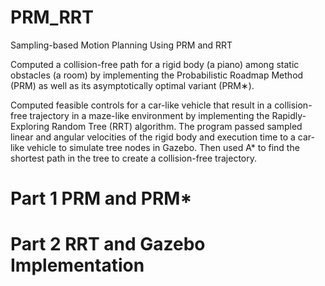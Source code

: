 # PRM_RRT
Sampling-based Motion Planning Using PRM and RRT

Computed a collision-free path for a rigid body (a piano) among static obstacles (a room) by implementing the Probabilistic Roadmap Method (PRM) as well as its asymptotically optimal variant
(PRM∗).

Computed feasible controls for a car-like vehicle that result in a collision-free trajectory in a maze-like environment by implementing the Rapidly-Exploring Random Tree (RRT) algorithm. The program passed sampled linear and angular velocities of the rigid body and execution time to a car-like vehicle to simulate tree nodes in Gazebo. Then used A* to find the shortest path in the tree to create a collision-free trajectory.


# Part 1 PRM and PRM*
# Part 2 RRT and Gazebo Implementation

